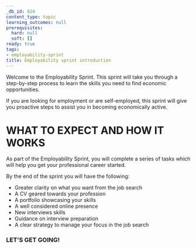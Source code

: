 ```yaml
---
_db_id: 824
content_type: topic
learning_outcomes: null
prerequisites:
  hard: null
  soft: []
ready: true
tags:
- employability-sprint
title: Employability sprint introduction
---
```


Welcome to the Employability Sprint. This sprint will take you through a step-by-step process to learn the skills you need to find economic opportunities.

If you are looking for employment or are self-employed, this sprint will give you proactive steps to assist you in becoming economically active.

# WHAT TO EXPECT AND HOW IT WORKS
As part of the Employability Sprint, you will complete a series of tasks which will help you get your professional career started.


By the end of the sprint you will have the following:
- Greater clarity on what you want from the job search 
- A CV geared towards your profession
- A portfolio showcasing your skills
- A well considered online presence
- New interviews skills
- Guidance on interview preparation
- A clear strategy to manage your focus in the job search


### LET’S GET GOING!
